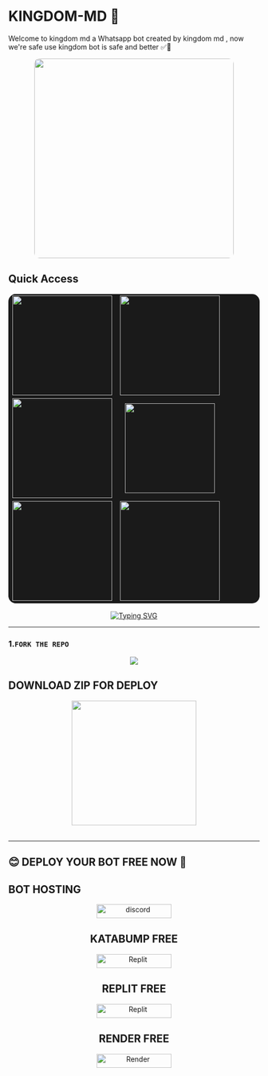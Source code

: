 # KINGDOM-MD 👑

Welcome to kingdom md a Whatsapp bot created by kingdom md , now we're safe use kingdom bot is safe and better ✅👑</h1>

<div align="center">
  <img src="https://files.catbox.moe/0kwukb.jpg" width="400" style="border-radius:10px">
</div>

##  Quick Access

<table align="center" cellpadding="10" style="border-radius:15px;background:#1a1a1a;border:none">
  <tr>
    <td align="center" style="border:none">
      <a href="https://keithpairing.zone.id/">
        <img src="https://img.shields.io/badge/Pair_Session-white?style=for-the-badge&logo=link&logoColor=black" width="200">
      </a>
    </td>
    <td align="center" style="border:none">
      <a href="https://www.youtube.com/@hazardbayana4999">
        <img src="https://img.shields.io/badge/Video_Tutorial-FF0000?style=for-the-badge&logo=youtube&logoColor=white" width="200">
      </a>
    </td>
  </tr>
  <tr>
    <td align="center" style="border:none">
      <a href="https://chat.whatsapp.com/FkBWBV2dsfFBoBSC61Sb7i?mode=r_c">
        <img src="https://img.shields.io/badge/VIEW_GROUP-181717?style=for-the-badge&logo=link&logoColor=white" width="200">
      </a>
    </td>
    <td align="center" style="border:none">
      <a href="https://dashboard.heroku.com/new?button-url=https://github.com/kingdommd/kingdom-md- MD&template=https://github.com/kingdommd/kingdom-md.git">
        <img src="https://img.shields.io/badge/Heroku-430098?style=for-the-badge&logo=heroku&logoColor=white" width="180">
      </a>
    </td>
  </tr>
  <tr>
    <td align="center" style="border:none">
      <a href="https://wa.me/message/B67R2CEOSVXJK1">
        <img src="https://img.shields.io/badge/Contact_Us-0088cc?style=for-the-badge&logo=telegram&logoColor=white" width="200">
      </a>
    </td>
    <td align="center" style="border:none">
      <a href="https://whatsapp.com/channel/0029Vb6CC2dB4hdPp1CrYv0f">
        <img src="https://img.shields.io/badge/VIEW_CHANNEL-000000?style=for-the-badge&logo=vercel&logoColor=white" width="200">
      </a>
    </td>
  </tr>
</table>

<p align="center">
  <a href="https://git.io/typing-svg">
    <img src="https://readme-typing-svg.demolab.com?font=Black+Ops+One&size=80&pause=1000&color=87CEEB&center=true&vCenter=true&width=1000&height=200&lines=KINGDOM-MD;UPDATION+2025;BY+KINGDOM" alt="Typing SVG" />
  </a>
</p>
  
--- 


### 1.`FORK THE REPO`  

<div align="center">
  <a href="https://github.com/kingdommd/kingdom-xmd-/fork">
    <img src="https://img.shields.io/badge/Fork-Repository-red?style=for-the-badge" github="Fork the repository"/>
  </a>
</div>



## DOWNLOAD ZIP FOR DEPLOY
<div align="center">
  <a href="https://gofile.io/d/03ZnPS">
    <img src="https://img.shields.io/badge/Download%20ZIP-808080?style=for-the-badge&logo=forder&logoColor=red" width="250" />
  </a>
</div>

<br>


---
## 😊 DEPLOY YOUR BOT FREE NOW 💪

  
## BOT HOSTING 

<div align="center">
<a href='https://discord.com/~' target="_blank"><img alt='discord' src='https://img.shields.io/badge/-discord Deploy-blue?style=for-the-badge&logo=discord&logoColor=white'/< width=150 height=28/p></a> 


## KATABUMP FREE

<div align="center">
<a href='https://dashboard.katabump.com/auth/login#d6b7d6https://dashboard.katabump.com/~' target="_blank"><img alt='Replit' src='https://img.shields.io/badge/-katabump Deploy-green?style=for-the-badge&logo=katabump&logoColor=white'/< width=150 height=28/p></a> 


## REPLIT FREE

<div align="center">
<a href='https://replit.com/~' target="_blank"><img alt='Replit' src='https://img.shields.io/badge/-Replit Deploy-red?style=for-the-badge&logo=replit&logoColor=white'/< width=150 height=28/p></a> 

## RENDER FREE

<div align="center">
<a href='https://dashboard.render.com/~' target="_blank"><img alt='Render' src='https://img.shields.io/badge/-Render Deploy-black?style=for-the-badge&logo=render&logoColor=white'/< width=150 height=28/p></a> 

